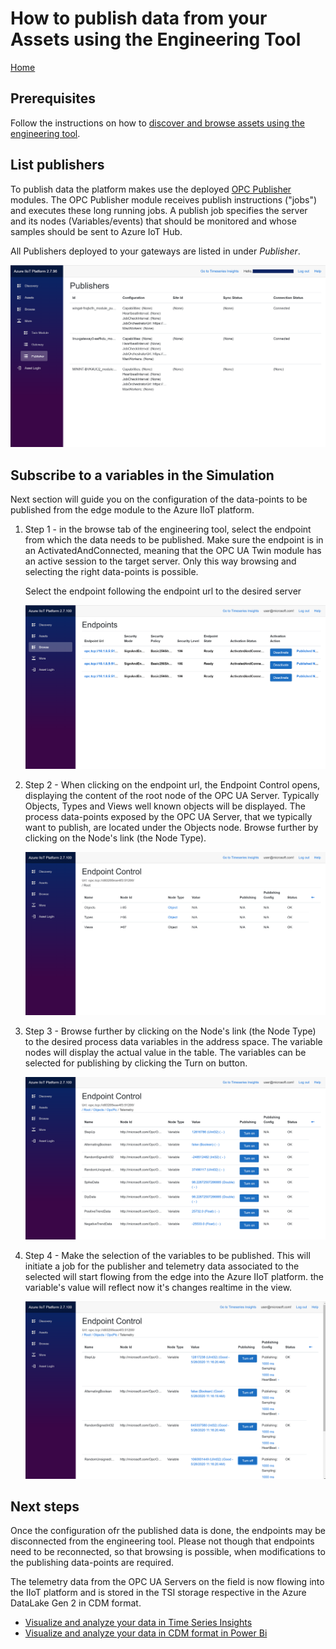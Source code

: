 # How to publish data from your Assets using the Engineering Tool

[Home](readme.md)

## Prerequisites

Follow the instructions on how to [discover and browse assets using the engineering tool](tut-discover-assets.md).

## List publishers

To publish data the platform makes use the deployed [OPC Publisher](../modules/publisher.md) modules.  The OPC Publisher module receives publish instructions ("jobs") and executes these long running jobs.   A publish job specifies the server and its nodes (Variables/events) that should be monitored and whose samples should be sent to Azure IoT Hub.

All Publishers deployed to your gateways are listed in under *Publisher*.

![Publisher](../media/eng-tool-publisher.png)

## Subscribe to a variables in the Simulation

Next section will guide you on the configuration of the data-points to be published from the edge module to the Azure IIoT platform.

1. Step 1 - in the browse tab of the engineering tool, select the endpoint from which the data needs to be published. Make sure the endpoint is in an ActivatedAndConnected, meaning that the OPC UA Twin module has an active session to the target server. Only this way browsing and selecting the right data-points is possible. 

    Select the endpoint following the endpoint url to the desired server

    ![Step 1](../media/tut-publish-data-step1.png)

2. Step 2 - When clicking on the endpoint url, the Endpoint Control opens, displaying the content of the root node of the OPC UA Server. Typically Objects, Types and Views well known objects will be displayed. The process data-points exposed by the OPC UA Server, that we typically want to publish, are located under the Objects node. Browse further by clicking on the Node's link (the Node Type).

   ![Step 2](../media/tut-publish-data-step2.png)

3. Step 3 - Browse further by clicking on the Node's link (the Node Type) to the desired process data variables in the address space. The variable nodes will display the actual value in the table. The variables can be selected for publishing by clicking the Turn on button. 

   ![Step 3](../media/tut-publish-data-step3.png)

4. Step 4 - Make the selection of the variables to be published. This will initiate a job for the publisher and telemetry data associated to the selected will start flowing from the edge into the Azure IIoT platform. the variable's value will reflect now it's changes realtime in the view. 

    ![Step 4](../media/tut-publish-data-step4.png)

## Next steps

Once the configuration ofr the published data is done, the endpoints may be disconnected from the engineering tool. Please not though that endpoints need to be reconnected, so that browsing is possible, when modifications to the publishing data-points are required. 

The telemetry data from the OPC UA Servers on the field is now flowing into the IIoT platform and is stored in the TSI storage respective in the Azure DataLake Gen 2 in CDM format.

- [Visualize and analyze your data in Time Series Insights](tut-timeseriesinsights.md)
- [Visualize and analyze your data in CDM format in Power Bi](tut-power-bi-cdm.md)
